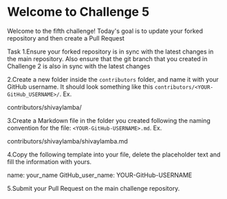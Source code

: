 # Welcome to Challenge 5

Welcome to the fifth challenge!
Today's goal is to update your forked repository and then create a Pull Request

Task
1.Ensure your forked repository is in sync with the latest changes in the main repository. Also ensure that the git branch that you created in Challenge 2 is also in sync with the latest changes

2.Create a new folder inside the `contributors` folder, and name it with your GitHub username. It should look something like this `contributors/<YOUR-GitHub_USERNAME>/`. Ex.

contributors/shivaylamba/

3.Create a Markdown file in the folder you created following the naming convention for the file: `<YOUR-GitHub-USERNAME>.md`. Ex.

contributors/shivaylamba/shivaylamba.md

4.Copy the following template into your file, delete the placeholder text and fill the information with yours.

name: your_name
GitHub_user_name: YOUR-GitHub-USERNAME

5.Submit your Pull Request on the main challenge repository.
